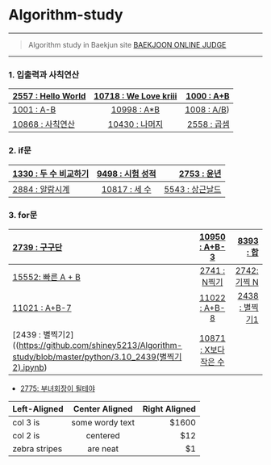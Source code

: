 # Algorithm-study

---

> Algorithm study in Baekjun site
> [BAEKJOON ONLINE JUDGE](https://www.acmicpc.net/)
>

---
### 1. 입출력과 사칙연산

| [2557 : Hello World](https://github.com/shiney5213/Algorithm-study/blob/master/python/1.1_2557_HellloWorld.py) | [10718 : We Love kriii](https://github.com/shiney5213/Algorithm-study/blob/master/python/1.2_10718_WeLoveKriii.py) | [1000 : A+B](https://github.com/shiney5213/Algorithm-study/blob/master/python/1.3_1000_A%2BB.py) |
| :----------------------------------------------------------- | :----------------------------------------------------------: | -----------------------------------------------------------: |
| [1001 : A-B](https://github.com/shiney5213/Algorithm-study/blob/master/python/1.4-1001_A-B.py) | [10998 : A*B](https://github.com/shiney5213/Algorithm-study/blob/master/python/1.5_10998_AXB.py) | [1008 : A/B](https://github.com/shiney5213/Algorithm-study/blob/master/python/1.6_1008_A%B.ipynb)) |
| [10868 : 사칙연산](https://github.com/shiney5213/Algorithm-study/blob/master/python/1.7_10869_calculator.py) | [10430 : 나머지](https://github.com/shiney5213/Algorithm-study/blob/master/python/1.8_10430.py) | [2558 : 곱셈](https://github.com/shiney5213/Algorithm-study/blob/master/python/1.9_2558(%EA%B3%B1%EC%85%88).ipynb) |


### 2. if문

| [1330 : 두 수 비교하기](https://github.com/shiney5213/Algorithm-study/blob/master/python/2.1_1330(%EB%91%90%20%EC%88%98%20%EB%B9%84%EA%B5%90%ED%95%98%EA%B8%B0).ipynb) | [9498 : 시험 성적](https://github.com/shiney5213/Algorithm-study/blob/master/python/2.2_9498(%EC%8B%9C%ED%97%98%EC%84%B1%EC%A0%81).ipynb) | [2753 : 윤년](https://github.com/shiney5213/Algorithm-study/blob/master/python/2.3_2753(%EC%9C%A4%EB%85%84).ipynb) |
| :----------------------------------------------------------- | :----------------------------------------------------------: | -----------------------------------------------------------: |
| [2884 : 알람시계](https://github.com/shiney5213/Algorithm-study/blob/master/python/2.3_2884(%EC%95%8C%EB%9E%8C%20%EC%8B%9C%EA%B3%84).ipynb) | [10817 : 세 수](https://github.com/shiney5213/Algorithm-study/blob/master/python/2.5_10817(%EC%84%B8%20%EC%88%98).ipynb) | [5543 : 상근날드](https://github.com/shiney5213/Algorithm-study/blob/master/python/2.4_5543(상근날드).ipynb) |


### 3. for문
| [2739 : 구구단](https://github.com/shiney5213/Algorithm-study/blob/master/python/3.1_2739(%EA%B5%AC%EA%B5%AC%EB%8B%A8).ipynb) | [10950 : A+B-3](https://github.com/shiney5213/Algorithm-study/blob/master/python/3.2_10950(A%2BB-3).ipynb) | [8393 : 합](https://github.com/shiney5213/Algorithm-study/blob/master/python/3.3_8393(합).ipynb) |
| :----------------------------------------------------------- | :----------------------------------------------------------: | -----------------------------------------------------------: |
| [15552: 빠른 A + B](https://github.com/shiney5213/Algorithm-study/blob/master/python/3.4_15552(빠른A%2BB).ipynb) | [2741 : N찍기](https://github.com/shiney5213/Algorithm-study/blob/master/python/3.5_2741(찍기N).ipynb) | [2742: 기찍 N](https://github.com/shiney5213/Algorithm-study/blob/master/python/3.6_2742(기찍N).ipynb) |
| [11021 : A+B-7](https://github.com/shiney5213/Algorithm-study/blob/master/python/3.7_11021(A%2BB-7).ipynb) | [11022 : A+B-8](https://github.com/shiney5213/Algorithm-study/blob/master/python/3.8_11022(A%2BB-8).ipynb) | [2438 : 별찍기1](https://github.com/shiney5213/Algorithm-study/blob/master/python/3.9_2438(별찍기1).ipynb) |
| [2439 : 별찍기2]((https://github.com/shiney5213/Algorithm-study/blob/master/python/3.10_2439(별찍기2).ipynb) | [10871 : X보다 작은 수](https://github.com/shiney5213/Algorithm-study/blob/master/python/3.10_2439(별찍기2).ipynb) |                                                              |







- [2775: 부녀회장이 될테야](https://www.acmicpc.net/problem/2775)


| Left-Aligned  | Center Aligned  | Right Aligned |
| :------------ |:---------------:| -----:|
| col 3 is      | some wordy text | $1600 |
| col 2 is      | centered        |   $12 |
| zebra stripes | are neat        |    $1 |






